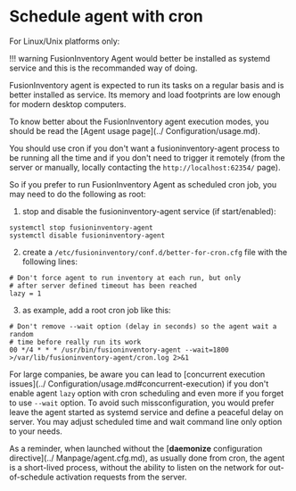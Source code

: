 # Schedule agent with cron


For Linux/Unix platforms only:

!!! warning
    FusionInventory Agent would better be installed as systemd service and this is the recommanded way of doing.


FusionInventory agent is expected to run its tasks on a regular basis and is better
installed as service. Its memory and load footprints are low enough for modern desktop computers.

To know better about the FusionInventory agent execution modes, you should be read the [Agent usage page](../  Configuration/usage.md).

You should use cron if you don't want a fusioninventory-agent process to be running
all the time and if you don't need to trigger it remotely (from the server
or manually, locally contacting the `http://localhost:62354/` page).

So if you prefer to run FusionInventory Agent as scheduled cron job, you may need
to do the following as root:
1. stop and disable the fusioninventory-agent service (if start/enabled):

``` shell
systemctl stop fusioninventory-agent
systemctl disable fusioninventory-agent
```

2. create a `/etc/fusioninventory/conf.d/better-for-cron.cfg` file with the following
   lines:

```
# Don't force agent to run inventory at each run, but only
# after server defined timeout has been reached
lazy = 1
```

3. as example, add a root cron job like this:

```
# Don't remove --wait option (delay in seconds) so the agent wait a random
# time before really run its work
00 */4 * * * /usr/bin/fusioninventory-agent --wait=1800 >/var/lib/fusioninventory-agent/cron.log 2>&1
```

For large companies, be aware you can lead to [concurrent execution issues](../  Configuration/usage.md#concurrent-execution)
if you don't enable agent `lazy` option with cron scheduling and even more if you forget to
use `--wait` option. To avoid such missconfiguration,
you would prefer leave the agent started as systemd service and define a peaceful delay
on server. You may adjust scheduled time and wait command line only option to your needs.

As a reminder, when launched without the [**daemonize** configuration directive](../ Manpage/agent.cfg.md),
as usually done from cron, the agent is a short-lived process, without
the ability to listen on the network for out-of-schedule activation requests from the server.
